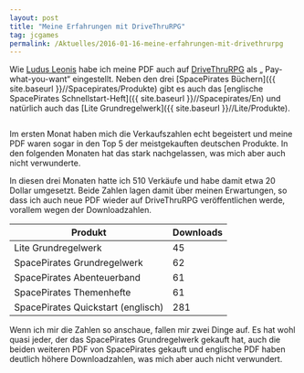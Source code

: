```yaml
---
layout: post
title: "Meine Erfahrungen mit DriveThruRPG"
tag: jcgames
permalink: /Aktuelles/2016-01-16-meine-erfahrungen-mit-drivethrurpg
---
```


Wie [Ludus Leonis](http://ludus-leonis.com/blog/2016/01/14/2015-auf-drivethrurpg/) habe ich meine PDF auch auf [DriveThruRPG](http://www.drivethrurpg.com/browse/pub/8994/jcgames) als &bdquo; Pay-what-you-want&ldquo; eingestellt. Neben den drei [SpacePirates Büchern]({{ site.baseurl }}//Spacepirates/Produkte) gibt es auch das [englische SpacePirates Schnellstart-Heft]({{ site.baseurl }}//Spacepirates/En) und natürlich auch das [Lite Grundregelwerk]({{ site.baseurl }}//Lite/Produkte).

<a href="http://www.drivethrurpg.com/browse/pub/8994/jcgames"><img alt="" class="none" src="{{ site.baseurl }}/assets/pics/jcgames/gallery/diverse/nrm/drivethrurpg.png"/></a>

Im ersten Monat haben mich die Verkaufszahlen echt begeistert und meine PDF waren sogar in den Top 5 der meistgekauften deutschen Produkte. In den folgenden Monaten hat das stark nachgelassen, was mich aber auch nicht verwunderte.

In diesen drei Monaten hatte ich 510 Verkäufe und habe damit etwa 20 Dollar umgesetzt. Beide Zahlen lagen damit über meinen Erwartungen, so dass ich auch neue PDF wieder auf DriveThruRPG veröffentlichen werde, vorallem wegen der Downloadzahlen.

<table>
<thead>
<tr><th>Produkt</th><th>Downloads</th></tr>
</thead>
<tbody>
<tr><td>Lite Grundregelwerk</td><td>45</td></tr>
<tr><td>SpacePirates Grundregelwerk</td><td>62</td></tr>
<tr><td>SpacePirates Abenteuerband</td><td>61</td></tr>
<tr><td>SpacePirates Themenhefte</td><td>61</td></tr>
<tr><td>SpacePirates Quickstart (englisch)</td><td>281</td></tr>
</tbody>
</table>
Wenn ich mir die Zahlen so anschaue, fallen mir zwei Dinge auf. Es hat wohl quasi jeder, der das SpacePirates Grundregelwerk gekauft hat, auch die beiden weiteren PDF von SpacePirates gekauft und englische PDF haben deutlich höhere Downloadzahlen, was mich aber auch nicht verwundert.


